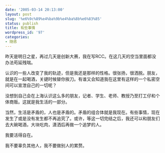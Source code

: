 ```yaml
---
date: '2005-03-14 20:13:00'
layout: post
slug: '%e6%9c%89%e4%ba%9b%e4%ba%8b%e6%83%85'
status: publish
title: 有些事情
wordpress_id: '97'
categories:
- 随感
---
```


昨天是明日之星，再过几天是创新大赛，我在写RCC。在这几天的空当里面都没办法苟延残喘。 

认识的一些人改变了我的轨迹，但是我还是那样的性格。很张扬，很洒脱。朋友，就是在一起喝酒，关键时候替你挨刀。有谁又会知道我在这里有这样的一个私密空间可以宣泄自己的一切呢？ 

没想到自己会在上海认识这么多的朋友，记者、学生、老师、教授乃至打工仔和个体商贩。这就是我生活的一部分。 

当然，生活是矛盾的，人也是矛盾的。矛盾的组合体就是我现在。有些事情，现在发生了或是没有发生都不再追究了。或许，等这一切完结之后，我还可以和朋友们去大碗喝酒，大块吃肉，潇洒后再做一个追梦的人。 

我要活得自在。 

我不要辜负其他人，我不要做别人的累赘。
